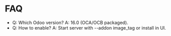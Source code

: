# FAQ

- Q: Which Odoo version? A: 16.0 (OCA/OCB packaged).
- Q: How to enable? A: Start server with --addon image_tag or install in UI.
